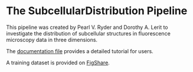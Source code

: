 # The SubcellularDistribution Pipeline

This pipeline was created by Pearl V. Ryder and Dorothy A. Lerit to investigate the distribution of subcellular structures in fluorescence microscopy data in three dimensions.

The [documentation file](https://github.com/pearlryder/subcellular-distribution-pipeline/blob/master/documentation/documentation.md) provides a detailed tutorial for users.

A training dataset is provided on [FigShare](https://figshare.com/projects/SubcellularDistribution_pipeline/86732).
